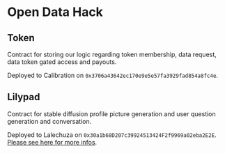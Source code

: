 # Open Data Hack

## Token

Contract for storing our logic regarding token membership, data request, data token gated access and payouts.

Deployed to Calibration on `0x3706a43642ec170e9e5e57fa3929fad854a8fc4e`.

## Lilypad

Contract for stable diffusion profile picture generation and user question generation and conversation.

Deployed to Lalechuza on `0x30a1b68D207c39924513424F2f9969a02eba2E2E`. [Please see here for more infos](./Lilypad/README.md).
